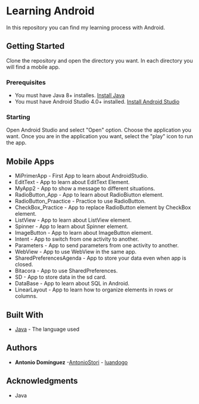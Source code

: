 # Learning Android

In this repository you can find my learning process with Android.

## Getting Started

Clone the repository and open the directory you want. In each directory you will find a mobile app.

### Prerequisites

* You must have Java 8+ installes. [Install Java](https://www.java.com/en/download/)
* You must have Android Studio 4.0+ installed. [Install Android Studio](https://developer.android.com/studio#downloads) 


### Starting

Open Android Studio and select "Open" option. Choose the application you want.
Once you are in the application you want, select the "play" icon to run the app.

## Mobile Apps

* MiPrimerApp - First App to learn about AndroidStudio.
* EditText - App to learn about EditText Element.
* MyApp2 - App to show a message to different situations.
* RadioButton_App - App to learn about RadioBiutton element.
* RadioButton_Praactice - Practice to use RadioButton.
* CheckBox_Practice - App to replace RadioButton element by CheckBox element.
* ListView - App to learn about ListView element.
* Spinner - App to learn about Spinner element.
* ImageButton - App to learn about ImageButton element.
* Intent - App to switch from one activity to another.
* Parameters - App to send parameters from one activity to another.
* WebView - App to use WebView in the same app.
* SharedPreferencesAgenda - App to store your data even when app is closed.
* Bitacora - App to use SharedPreferences.
* SD - App to store data in the sd card.
* DataBase - App to learn about SQL in Android.
* LinearLayout - App to learn how to organize elements in rows or columns.



## Built With

* [Java](https://www.java.com/es/) - The language used


## Authors

* **Antonio Domínguez** -[AntonioStori](https://github.com/AntonioStori)  - [luandogo](https://github.com/luandogo/)


## Acknowledgments

* Java